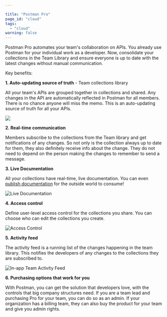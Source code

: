 ```yaml
---

title: "Postman Pro"
page_id: "cloud"
tags: 
  - "cloud"
warning: false
---
```


Postman Pro automates your team's collaboration on APIs. You already use Postman for your individual work as a developer. Now, consolidate your collections in the Team Library and ensure everyone is up to date with the latest changes without manual communication.

Key benefits:

**1. Auto-updating source of truth** - Team collections library

All your team's APIs are grouped together in collections and shared. Any changes in the API are automatically reflected in Postman for all members. There is no chance anyone will miss the memo. This is an auto-updating source of truth for all your APIs.

[![](https://www.getpostman.com/img/v1/docs/cloud_1.png)][0]

**2. Real-time communication**

Members subscribe to the collections from the Team library and get notifications of any changes. So not only is the collection always up to date for them, they also definitely receive info about the change. They do not need to depend on the person making the changes to remember to send a message.

**3. Live Documentation**

All your collections have real-time, live documentation. You can even [publish documentation][1] for the outside world to consume!

![Live Documentation](https://cloud.githubusercontent.com/assets/2700229/16888224/549cf4f4-4afc-11e6-99cb-8aae57335987.png)

**4. Access control**

Define user-level access control for the collections you share. You can choose who can edit the collections you create.

![Access Control](https://cloud.githubusercontent.com/assets/2700229/16888278/a0b4f116-4afc-11e6-8245-f54512fcca2e.png)

**5. Activity feed**

The activity feed is a running list of the changes happening in the team library. This notifies the developers of any changes to the collections they are subscribed to.

![In-app Team Activity Feed](https://cloud.githubusercontent.com/assets/2700229/16888498/f4375ad0-4afd-11e6-8e0a-e0334ea66b6f.png)

**6. Purchasing options that work for you**

With Postman, you can get the solution that developers love, with the controls that big company structures need. If you are a team lead and purchasing Pro for your team, you can do so as an admin. If your organization has a billing team, they can also buy the product for your team and give you admin rights.

[0]: https://www.getpostman.com/img/v1/docs/cloud_1.png
[1]: https://www.getpostman.com/docs/creating_documentation
